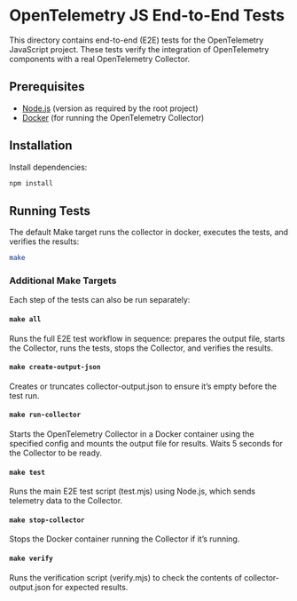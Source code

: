 # OpenTelemetry JS End-to-End Tests

This directory contains end-to-end (E2E) tests for the OpenTelemetry JavaScript project. These tests verify the integration of OpenTelemetry components with a real OpenTelemetry Collector.

## Prerequisites

- [Node.js](https://nodejs.org/) (version as required by the root project)
- [Docker](https://www.docker.com/) (for running the OpenTelemetry Collector)

## Installation

Install dependencies:

```sh
npm install
```

## Running Tests

The default Make target runs the collector in docker, executes the tests, and verifies the results:

```sh
make
```

### Additional Make Targets

Each step of the tests can also be run separately:


#### `make all`

Runs the full E2E test workflow in sequence: prepares the output file, starts the Collector, runs the tests, stops the Collector, and verifies the results.

#### `make create-output-json`

Creates or truncates collector-output.json to ensure it’s empty before the test run.

#### `make run-collector`

Starts the OpenTelemetry Collector in a Docker container using the specified config and mounts the output file for results. Waits 5 seconds for the Collector to be ready.

#### `make test`

Runs the main E2E test script (test.mjs) using Node.js, which sends telemetry data to the Collector.

#### `make stop-collector`

Stops the Docker container running the Collector if it’s running.

#### `make verify`

Runs the verification script (verify.mjs) to check the contents of collector-output.json for expected results.
